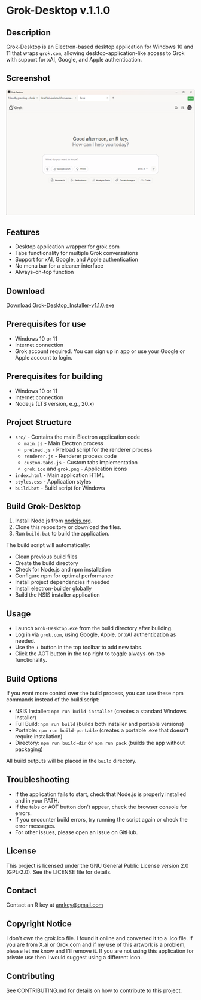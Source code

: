 # Grok-Desktop v.1.1.0

## Description
Grok-Desktop is an Electron-based desktop application for Windows 10 and 11 that wraps `grok.com`, allowing desktop-application-like access to Grok with support for xAI, Google, and Apple authentication.

## Screenshot
![Screenshot](screenshot.png)

## Features
- Desktop application wrapper for grok.com
- Tabs functionality for multiple Grok conversations
- Support for xAI, Google, and Apple authentication
- No menu bar for a cleaner interface
- Always-on-top function

## Download
[Download Grok-Desktop_Installer-v1.1.0.exe](https://github.com/AnRkey/Grok-Desktop/releases/download/v1.1.0/Grok-Desktop_Installer-v1.1.0.exe)

## Prerequisites for use
- Windows 10 or 11
- Internet connection
- Grok account required. You can sign up in app or use your Google or Apple account to login.

## Prerequisites for building
- Windows 10 or 11
- Internet connection
- Node.js (LTS version, e.g., 20.x)

## Project Structure
- `src/` - Contains the main Electron application code
  - `main.js` - Main Electron process
  - `preload.js` - Preload script for the renderer process
  - `renderer.js` - Renderer process code
  - `custom-tabs.js` - Custom tabs implementation
  - `grok.ico` and `grok.png` - Application icons
- `index.html` - Main application HTML
- `styles.css` - Application styles
- `build.bat` - Build script for Windows

## Build Grok-Desktop
1. Install Node.js from [nodejs.org](https://nodejs.org/).
2. Clone this repository or download the files.
3. Run `build.bat` to build the application.

The build script will automatically:
- Clean previous build files
- Create the build directory
- Check for Node.js and npm installation
- Configure npm for optimal performance
- Install project dependencies if needed
- Install electron-builder globally
- Build the NSIS installer application

## Usage
- Launch `Grok-Desktop.exe` from the build directory after building.
- Log in via `grok.com`, using Google, Apple, or xAI authentication as needed.
- Use the + button in the top toolbar to add new tabs.
- Click the AOT button in the top right to toggle always-on-top functionality.

## Build Options
If you want more control over the build process, you can use these npm commands instead of the build script:
- NSIS Installer: `npm run build-installer` (creates a standard Windows installer)
- Full Build: `npm run build` (builds both installer and portable versions)
- Portable: `npm run build-portable` (creates a portable .exe that doesn't require installation)
- Directory: `npm run build-dir` or `npm run pack` (builds the app without packaging)

All build outputs will be placed in the `build` directory.

## Troubleshooting
- If the application fails to start, check that Node.js is properly installed and in your PATH.
- If the tabs or AOT button don't appear, check the browser console for errors.
- If you encounter build errors, try running the script again or check the error messages.
- For other issues, please open an issue on GitHub.

## License
This project is licensed under the GNU General Public License version 2.0 (GPL-2.0). See the LICENSE file for details.

## Contact
Contact an R key at anrkey@gmail.com

## Copyright Notice
I don't own the grok.ico file. I found it online and converted it to a .ico file.
If you are from X.ai or Grok.com and if my use of this artwork is a problem, please let me know and I'll remove it. If you are not using this application for private use then I would suggest using a different icon.

## Contributing
See CONTRIBUTING.md for details on how to contribute to this project.
